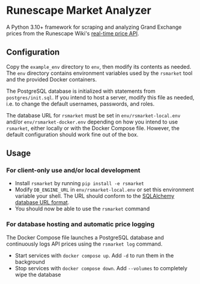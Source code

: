 # Runescape Market Analyzer

A Python 3.10+ framework for scraping and analyzing Grand Exchange prices from the Runescape Wiki's [real-time price API](https://oldschool.runescape.wiki/w/RuneScape:Real-time_Prices).

## Configuration

Copy the `example_env` directory to `env`, then modify its contents as needed.
The `env` directory contains environment variables used by the `rsmarket` tool
and the provided Docker containers.

The PostgreSQL database is initialized with statements from
`postgres/init.sql`. If you intend to host a server, modify this file as
needed, i.e. to change the default usernames, passwords, and roles.

The database URL for `rsmarket` must be set in `env/rsmarket-local.env` and/or
`env/rsmarket-docker.env` depending on how you intend to use `rsmarket`, either
locally or with the Docker Compose file. However, the default configuration
should work fine out of the box.

## Usage

### For client-only use and/or local development

- Install `rsmarket` by running `pip install -e rsmarket`
- Modify `DB_ENGINE_URL` in `env/rsmarket-local.env` or set this environment
  variable your shell. The URL should conform to the [SQLAlchemy database URL
  format](https://docs.sqlalchemy.org/en/20/core/engines.html).
- You should now be able to use the `rsmarket` command

### For database hosting and automatic price logging

The Docker Compose file launches a PostgreSQL database and continuously logs
API prices using the `rsmarket log` command.

- Start services with `docker compose up`. Add `-d` to run them in the background
- Stop services with `docker compose down`. Add `--volumes` to completely wipe the database
